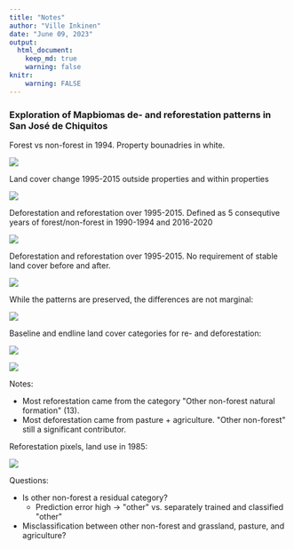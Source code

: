 ```yaml
---
title: "Notes"
author: "Ville Inkinen"
date: "June 09, 2023"
output:
  html_document:
    keep_md: true
    warning: false
knitr:
    warning: FALSE
---
```


### Exploration of Mapbiomas de- and reforestation patterns in San José de Chiquitos


Forest vs non-forest in 1994. Property bounadries in white.

![](C:/Users/ville/Dropbox/Projects/BIOADD/output/html/index_files/figure-html/unnamed-chunk-1-1.png)<!-- -->

Land cover change 1995-2015 outside properties and within properties

![](C:/Users/ville/Dropbox/Projects/BIOADD/output/html/index_files/figure-html/unnamed-chunk-2-1.png)<!-- -->


Deforestation and reforestation over 1995-2015. Defined as 5 consequtive years of forest/non-forest in 1990-1994 and 2016-2020

![](C:/Users/ville/Dropbox/Projects/BIOADD/output/html/index_files/figure-html/unnamed-chunk-3-1.png)<!-- -->

Deforestation and reforestation over 1995-2015. No requirement of stable land cover before and after.

![](C:/Users/ville/Dropbox/Projects/BIOADD/output/html/index_files/figure-html/unnamed-chunk-4-1.png)<!-- -->

While the patterns are preserved, the differences are not marginal:

![](C:/Users/ville/Dropbox/Projects/BIOADD/output/html/index_files/figure-html/unnamed-chunk-5-1.png)<!-- -->

Baseline and endline land cover categories for re- and deforestation:

![](C:/Users/ville/Dropbox/Projects/BIOADD/output/html/index_files/figure-html/unnamed-chunk-6-1.png)<!-- -->


![](C:/Users/ville/Dropbox/Projects/BIOADD/output/html/index_files/figure-html/unnamed-chunk-7-1.png)<!-- -->

Notes:

- Most reforestation came from the category "Other non-forest natural formation" (13).
- Most deforestation came from pasture + agriculture. "Other non-forest" still a significant contributor.

Reforestation pixels, land use in 1985:

![](C:/Users/ville/Dropbox/Projects/BIOADD/output/html/index_files/figure-html/unnamed-chunk-8-1.png)<!-- -->

Questions:

- Is other non-forest a residual category?
  - Prediction error high -> "other" vs. separately trained and classified "other"
- Misclassification between other non-forest and grassland, pasture, and agriculture?





